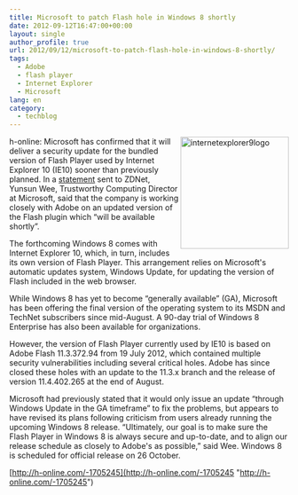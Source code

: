 ```yaml
---
title: Microsoft to patch Flash hole in Windows 8 shortly
date: 2012-09-12T16:47:00+00:00
layout: single
author_profile: true
url: 2012/09/12/microsoft-to-patch-flash-hole-in-windows-8-shortly/
tags:
  - Adobe
  - flash player
  - Internet Explorer
  - Microsoft
lang: en
category: 
  - techblog
---
```

<a href="http://lh3.ggpht.com/-_3lro8Qix0M/UFC1pqSkiRI/AAAAAAAAHZA/MnedQh8_SNg/s1600-h/internetexplorer9logo%25255B5%25255D.png" target="_blank"><img title="internetexplorer9logo" border="0" alt="internetexplorer9logo" align="right" src="http://lh5.ggpht.com/-h5l33YJ-WlI/UFC1sY0bLTI/AAAAAAAAHZI/6lZ8ALG5SzQ/internetexplorer9logo_thumb%25255B3%25255D.png?imgmax=800" width="195" height="202" /></a>h-online: Microsoft has confirmed that it will deliver a security update for the bundled version of Flash Player used by Internet Explorer 10 (IE10) sooner than previously planned. In a [statement](http://www.zdnet.com/microsoft-to-deliver-flash-update-to-windows-8-users-shortly-7000004039/) sent to ZDNet, Yunsun Wee, Trustworthy Computing Director at Microsoft, said that the company is working closely with Adobe on an updated version of the Flash plugin which “will be available shortly”. 

The forthcoming Windows 8 comes with Internet Explorer 10, which, in turn, includes its own version of Flash Player. This arrangement relies on Microsoft's automatic updates system, Windows Update, for updating the version of Flash included in the web browser. 

While Windows 8 has yet to become “generally available” (GA), Microsoft has been offering the final version of the operating system to its MSDN and TechNet subscribers since mid-August. A 90-day trial of Windows 8 Enterprise has also been available for organizations. 

However, the version of Flash Player currently used by IE10 is based on Adobe Flash 11.3.372.94 from 19 July 2012, which contained multiple security vulnerabilities including several critical holes. Adobe has since closed these holes with an update to the 11.3.x branch and the release of version 11.4.402.265 at the end of August. 

Microsoft had previously stated that it would only issue an update “through Windows Update in the GA timeframe” to fix the problems, but appears to have revised its plans following criticism from users already running the upcoming Windows 8 release. “Ultimately, our goal is to make sure the Flash Player in Windows 8 is always secure and up-to-date, and to align our release schedule as closely to Adobe's as possible,” said Wee. Windows 8 is scheduled for official release on 26 October. 

[http://h-online.com/-1705245](http://h-online.com/-1705245 "http://h-online.com/-1705245")